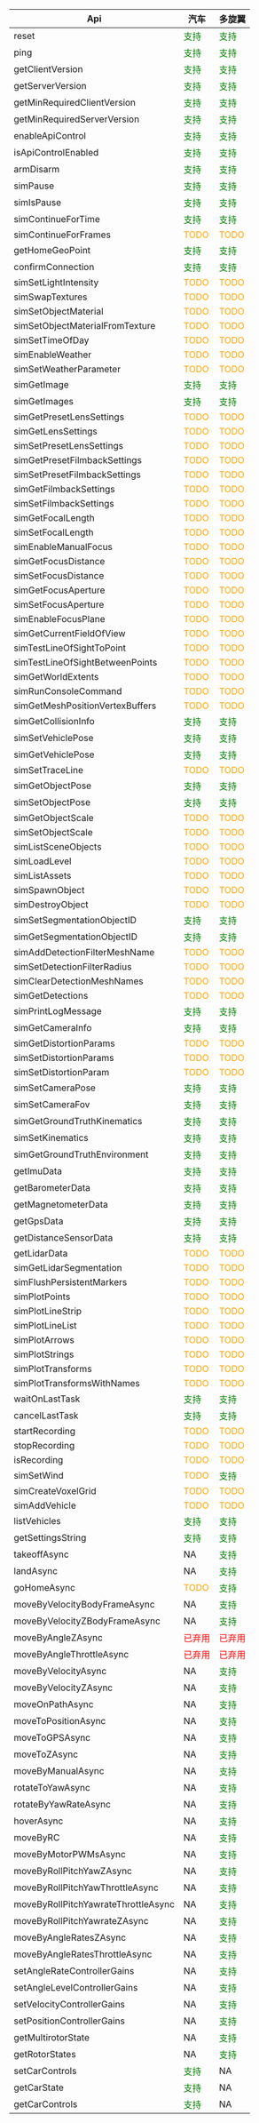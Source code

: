 | **Api** | **汽车** | **多旋翼** |
|---|---|---|
| reset | <span style="color:green">支持</span> | <span style="color:green">支持</span> |
| ping | <span style="color:green">支持</span> | <span style="color:green">支持</span> |
| getClientVersion | <span style="color:green">支持</span> | <span style="color:green">支持</span> |
| getServerVersion | <span style="color:green">支持</span> | <span style="color:green">支持</span> |
| getMinRequiredClientVersion | <span style="color:green">支持</span> | <span style="color:green">支持</span> |
| getMinRequiredServerVersion | <span style="color:green">支持</span> | <span style="color:green">支持</span> |
| enableApiControl | <span style="color:green">支持</span> | <span style="color:green">支持</span> |
| isApiControlEnabled | <span style="color:green">支持</span> | <span style="color:green">支持</span> |
| armDisarm | <span style="color:green">支持</span> | <span style="color:green">支持</span> |
| simPause | <span style="color:green">支持</span> | <span style="color:green">支持</span> |
| simIsPause | <span style="color:green">支持</span> | <span style="color:green">支持</span> |
| simContinueForTime | <span style="color:green">支持</span> | <span style="color:green">支持</span> |
| simContinueForFrames | <span style="color:orange">TODO</span> | <span style="color:orange">TODO</span> |
| getHomeGeoPoint | <span style="color:green">支持</span> | <span style="color:green">支持</span> |
| confirmConnection | <span style="color:green">支持</span> | <span style="color:green">支持</span> |
| simSetLightIntensity | <span style="color:orange">TODO</span> | <span style="color:orange">TODO</span> |
| simSwapTextures | <span style="color:orange">TODO</span> | <span style="color:orange">TODO</span> |
| simSetObjectMaterial | <span style="color:orange">TODO</span> | <span style="color:orange">TODO</span> |
| simSetObjectMaterialFromTexture | <span style="color:orange">TODO</span> | <span style="color:orange">TODO</span> |
| simSetTimeOfDay | <span style="color:orange">TODO</span> | <span style="color:orange">TODO</span> |
| simEnableWeather | <span style="color:orange">TODO</span> | <span style="color:orange">TODO</span> |
| simSetWeatherParameter | <span style="color:orange">TODO</span> | <span style="color:orange">TODO</span> |
| simGetImage | <span style="color:green">支持</span> | <span style="color:green">支持</span> |
| simGetImages | <span style="color:green">支持</span> | <span style="color:green">支持</span> |
| simGetPresetLensSettings | <span style="color:orange">TODO</span> | <span style="color:orange">TODO</span> |
| simGetLensSettings | <span style="color:orange">TODO</span> | <span style="color:orange">TODO</span> |
| simSetPresetLensSettings | <span style="color:orange">TODO</span> | <span style="color:orange">TODO</span> |
| simGetPresetFilmbackSettings | <span style="color:orange">TODO</span> | <span style="color:orange">TODO</span> |
| simSetPresetFilmbackSettings | <span style="color:orange">TODO</span> | <span style="color:orange">TODO</span> |
| simGetFilmbackSettings | <span style="color:orange">TODO</span> | <span style="color:orange">TODO</span> |
| simSetFilmbackSettings | <span style="color:orange">TODO</span> | <span style="color:orange">TODO</span> |
| simGetFocalLength | <span style="color:orange">TODO</span> | <span style="color:orange">TODO</span> |
| simSetFocalLength | <span style="color:orange">TODO</span> | <span style="color:orange">TODO</span> |
| simEnableManualFocus | <span style="color:orange">TODO</span> | <span style="color:orange">TODO</span> |
| simGetFocusDistance | <span style="color:orange">TODO</span> | <span style="color:orange">TODO</span> |
| simSetFocusDistance | <span style="color:orange">TODO</span> | <span style="color:orange">TODO</span> |
| simGetFocusAperture | <span style="color:orange">TODO</span> | <span style="color:orange">TODO</span> |
| simSetFocusAperture | <span style="color:orange">TODO</span> | <span style="color:orange">TODO</span> |
| simEnableFocusPlane | <span style="color:orange">TODO</span> | <span style="color:orange">TODO</span> |
| simGetCurrentFieldOfView | <span style="color:orange">TODO</span> | <span style="color:orange">TODO</span> |
| simTestLineOfSightToPoint | <span style="color:orange">TODO</span> | <span style="color:orange">TODO</span> |
| simTestLineOfSightBetweenPoints | <span style="color:orange">TODO</span> | <span style="color:orange">TODO</span> |
| simGetWorldExtents | <span style="color:orange">TODO</span> | <span style="color:orange">TODO</span> |
| simRunConsoleCommand | <span style="color:orange">TODO</span> | <span style="color:orange">TODO</span> |
| simGetMeshPositionVertexBuffers | <span style="color:orange">TODO</span> | <span style="color:orange">TODO</span> |
| simGetCollisionInfo | <span style="color:green">支持</span> | <span style="color:green">支持</span> |
| simSetVehiclePose | <span style="color:green">支持</span> | <span style="color:green">支持</span> |
| simGetVehiclePose | <span style="color:green">支持</span> | <span style="color:green">支持</span> |
| simSetTraceLine | <span style="color:orange">TODO</span> | <span style="color:orange">TODO</span> |
| simGetObjectPose | <span style="color:green">支持</span> | <span style="color:green">支持</span> |
| simSetObjectPose | <span style="color:green">支持</span> | <span style="color:green">支持</span> |
| simGetObjectScale | <span style="color:orange">TODO</span> | <span style="color:orange">TODO</span> |
| simSetObjectScale | <span style="color:orange">TODO</span> | <span style="color:orange">TODO</span> |
| simListSceneObjects | <span style="color:orange">TODO</span> | <span style="color:orange">TODO</span> |
| simLoadLevel | <span style="color:orange">TODO</span> | <span style="color:orange">TODO</span> |
| simListAssets | <span style="color:orange">TODO</span> | <span style="color:orange">TODO</span> |
| simSpawnObject | <span style="color:orange">TODO</span> | <span style="color:orange">TODO</span> |
| simDestroyObject | <span style="color:orange">TODO</span> | <span style="color:orange">TODO</span> |
| simSetSegmentationObjectID | <span style="color:green">支持</span> | <span style="color:green">支持</span> |
| simGetSegmentationObjectID | <span style="color:green">支持</span> | <span style="color:green">支持</span> |
| simAddDetectionFilterMeshName | <span style="color:orange">TODO</span> | <span style="color:orange">TODO</span> |
| simSetDetectionFilterRadius | <span style="color:orange">TODO</span> | <span style="color:orange">TODO</span> |
| simClearDetectionMeshNames | <span style="color:orange">TODO</span> | <span style="color:orange">TODO</span> |
| simGetDetections | <span style="color:orange">TODO</span> | <span style="color:orange">TODO</span> |
| simPrintLogMessage | <span style="color:green">支持</span> | <span style="color:green">支持</span> |
| simGetCameraInfo | <span style="color:green">支持</span> | <span style="color:green">支持</span> |
| simGetDistortionParams | <span style="color:orange">TODO</span> | <span style="color:orange">TODO</span> |
| simSetDistortionParams | <span style="color:orange">TODO</span> | <span style="color:orange">TODO</span> |
| simSetDistortionParam | <span style="color:orange">TODO</span> | <span style="color:orange">TODO</span> |
| simSetCameraPose | <span style="color:green">支持</span> | <span style="color:green">支持</span> |
| simSetCameraFov | <span style="color:green">支持</span> | <span style="color:green">支持</span> |
| simGetGroundTruthKinematics | <span style="color:green">支持</span> | <span style="color:green">支持</span> |
| simSetKinematics | <span style="color:green">支持</span> | <span style="color:green">支持</span> |
| simGetGroundTruthEnvironment | <span style="color:green">支持</span> | <span style="color:green">支持</span> |
| getImuData | <span style="color:green">支持</span> | <span style="color:green">支持</span> |
| getBarometerData | <span style="color:green">支持</span> | <span style="color:green">支持</span> |
| getMagnetometerData | <span style="color:green">支持</span> | <span style="color:green">支持</span> |
| getGpsData | <span style="color:green">支持</span> | <span style="color:green">支持</span> |
| getDistanceSensorData | <span style="color:green">支持</span> | <span style="color:green">支持</span> |
| getLidarData | <span style="color:orange">TODO</span> | <span style="color:orange">TODO</span> |
| simGetLidarSegmentation | <span style="color:orange">TODO</span> | <span style="color:orange">TODO</span> |
| simFlushPersistentMarkers | <span style="color:orange">TODO</span> | <span style="color:orange">TODO</span> |
| simPlotPoints | <span style="color:orange">TODO</span> | <span style="color:orange">TODO</span> |
| simPlotLineStrip | <span style="color:orange">TODO</span> | <span style="color:orange">TODO</span> |
| simPlotLineList | <span style="color:orange">TODO</span> | <span style="color:orange">TODO</span> |
| simPlotArrows | <span style="color:orange">TODO</span> | <span style="color:orange">TODO</span> |
| simPlotStrings | <span style="color:orange">TODO</span> | <span style="color:orange">TODO</span> |
| simPlotTransforms | <span style="color:orange">TODO</span> | <span style="color:orange">TODO</span> |
| simPlotTransformsWithNames | <span style="color:orange">TODO</span> | <span style="color:orange">TODO</span> |
| waitOnLastTask | <span style="color:green">支持</span> | <span style="color:green">支持</span> |
| cancelLastTask | <span style="color:green">支持</span> | <span style="color:green">支持</span> |
| startRecording | <span style="color:orange">TODO</span> | <span style="color:orange">TODO</span> |
| stopRecording | <span style="color:orange">TODO</span> | <span style="color:orange">TODO</span> |
| isRecording | <span style="color:orange">TODO</span> | <span style="color:orange">TODO</span> |
| simSetWind | <span style="color:orange">TODO</span> | <span style="color:green">支持</span> |
| simCreateVoxelGrid | <span style="color:orange">TODO</span> | <span style="color:orange">TODO</span> |
| simAddVehicle | <span style="color:orange">TODO</span> | <span style="color:orange">TODO</span> |
| listVehicles | <span style="color:green">支持</span> | <span style="color:green">支持</span> |
| getSettingsString | <span style="color:green">支持</span> | <span style="color:green">支持</span> |
| takeoffAsync | NA | <span style="color:green">支持</span> |
| landAsync | NA | <span style="color:green">支持</span> |
| goHomeAsync | <span style="color:orange">TODO</span> | <span style="color:green">支持</span> |
| moveByVelocityBodyFrameAsync | NA | <span style="color:green">支持</span> |
| moveByVelocityZBodyFrameAsync | NA | <span style="color:green">支持</span> |
| moveByAngleZAsync | <span style="color:red">已弃用</span> | <span style="color:red">已弃用</span> |
| moveByAngleThrottleAsync | <span style="color:red">已弃用</span> | <span style="color:red">已弃用</span> |
| moveByVelocityAsync | NA | <span style="color:green">支持</span> |
| moveByVelocityZAsync | NA | <span style="color:green">支持</span> |
| moveOnPathAsync | NA | <span style="color:green">支持</span> |
| moveToPositionAsync | NA | <span style="color:green">支持</span> |
| moveToGPSAsync | NA | <span style="color:green">支持</span> |
| moveToZAsync | NA | <span style="color:green">支持</span> |
| moveByManualAsync | NA | <span style="color:green">支持</span> |
| rotateToYawAsync | NA | <span style="color:green">支持</span> |
| rotateByYawRateAsync | NA | <span style="color:green">支持</span> |
| hoverAsync | NA | <span style="color:green">支持</span> |
| moveByRC | NA | <span style="color:green">支持</span> |
| moveByMotorPWMsAsync | NA | <span style="color:green">支持</span> |
| moveByRollPitchYawZAsync | NA | <span style="color:green">支持</span> |
| moveByRollPitchYawThrottleAsync | NA | <span style="color:green">支持</span> |
| moveByRollPitchYawrateThrottleAsync | NA | <span style="color:green">支持</span> |
| moveByRollPitchYawrateZAsync | NA | <span style="color:green">支持</span> |
| moveByAngleRatesZAsync | NA | <span style="color:green">支持</span> |
| moveByAngleRatesThrottleAsync | NA | <span style="color:green">支持</span> |
| setAngleRateControllerGains | NA | <span style="color:green">支持</span> |
| setAngleLevelControllerGains | NA | <span style="color:green">支持</span> |
| setVelocityControllerGains | NA | <span style="color:green">支持</span> |
| setPositionControllerGains | NA | <span style="color:green">支持</span> |
| getMultirotorState | NA | <span style="color:green">支持</span> |
| getRotorStates | NA | <span style="color:green">支持</span> |
| setCarControls | <span style="color:green">支持</span> | NA |
| getCarState | <span style="color:green">支持</span> | NA |
| getCarControls | <span style="color:green">支持</span> | NA |